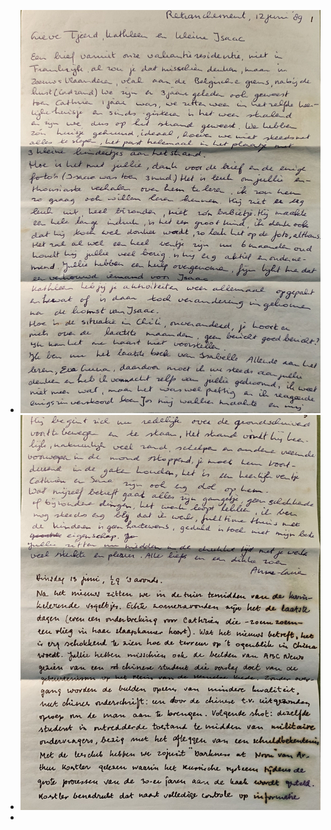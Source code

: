 - ![2025-02-11-13-09-03.jpeg](../assets/2025-02-11-13-09-03.jpeg)
- ![2025-02-11-13-09-18.jpeg](../assets/2025-02-11-13-09-18.jpeg)
-